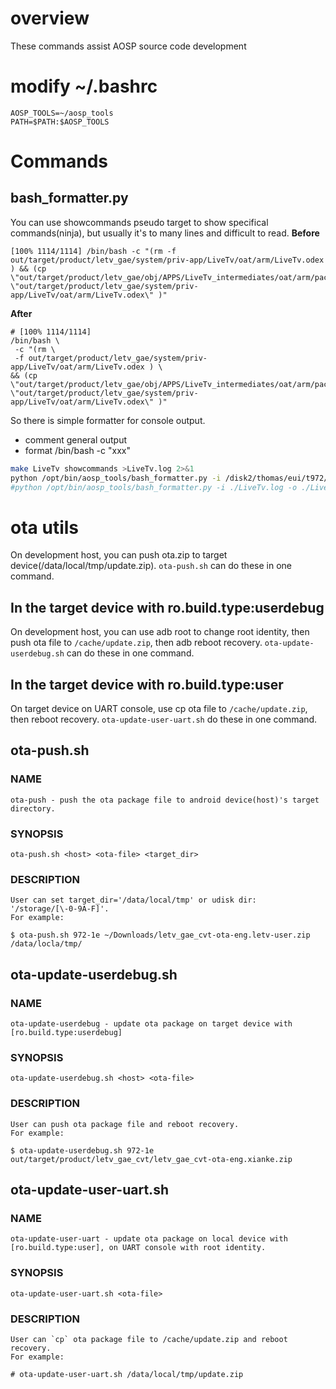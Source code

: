 # overview
These commands assist AOSP source code development

# modify ~/.bashrc
```
AOSP_TOOLS=~/aosp_tools
PATH=$PATH:$AOSP_TOOLS
```

# Commands
## bash_formatter.py
You can use showcommands pseudo target to show specifical commands(ninja), but usually it's to many lines and difficult to read.
**Before**
```
[100% 1114/1114] /bin/bash -c "(rm -f out/target/product/letv_gae/system/priv-app/LiveTv/oat/arm/LiveTv.odex ) && (cp \"out/target/product/letv_gae/obj/APPS/LiveTv_intermediates/oat/arm/package.odex\" \"out/target/product/letv_gae/system/priv-app/LiveTv/oat/arm/LiveTv.odex\" )"
```
**After**
```
# [100% 1114/1114] 
/bin/bash \
 -c "(rm \
 -f out/target/product/letv_gae/system/priv-app/LiveTv/oat/arm/LiveTv.odex ) \
&& (cp \"out/target/product/letv_gae/obj/APPS/LiveTv_intermediates/oat/arm/package.odex\" \"out/target/product/letv_gae/system/priv-app/LiveTv/oat/arm/LiveTv.odex\" )"
```
So there is simple formatter for console output.
+ comment general output
+ format /bin/bash -c "xxx"
``` bash
make LiveTv showcommands >LiveTv.log 2>&1
python /opt/bin/aosp_tools/bash_formatter.py -i /disk2/thomas/eui/t972/LiveTv.log -o /disk2/thomas/eui/t972/LiveTv.sh
#python /opt/bin/aosp_tools/bash_formatter.py -i ./LiveTv.log -o ./LiveTv.sh
```

# ota utils
On development host, you can push ota.zip to target device(/data/local/tmp/update.zip).
`ota-push.sh` can do these in one command.

## In the target device with ro.build.type:userdebug
On development host, you can use adb root to change root identity, then push ota file to `/cache/update.zip`, then adb reboot recovery.
`ota-update-userdebug.sh` can do these in one command.

## In the target device with ro.build.type:user
On target device on UART console, use cp ota file to `/cache/update.zip`, then reboot recovery.
`ota-update-user-uart.sh` do these in one command.

## ota-push.sh
### NAME
    ota-push - push the ota package file to android device(host)'s target directory.

### SYNOPSIS
    ota-push.sh <host> <ota-file> <target_dir>

### DESCRIPTION
	User can set target_dir='/data/local/tmp' or udisk dir: '/storage/[\-0-9A-F]'.
	For example: 
```
$ ota-push.sh 972-1e ~/Downloads/letv_gae_cvt-ota-eng.letv-user.zip /data/locla/tmp/
```

## ota-update-userdebug.sh
### NAME
    ota-update-userdebug - update ota package on target device with [ro.build.type:userdebug]

### SYNOPSIS
    ota-update-userdebug.sh <host> <ota-file>
    
### DESCRIPTION
	User can push ota package file and reboot recovery.
	For example: 
```
$ ota-update-userdebug.sh 972-1e out/target/product/letv_gae_cvt/letv_gae_cvt-ota-eng.xianke.zip
```

## ota-update-user-uart.sh
### NAME
    ota-update-user-uart - update ota package on local device with [ro.build.type:user], on UART console with root identity.

### SYNOPSIS
    ota-update-user-uart.sh <ota-file>
    
### DESCRIPTION
	User can `cp` ota package file to /cache/update.zip and reboot recovery.
	For example: 
```
# ota-update-user-uart.sh /data/local/tmp/update.zip
```
